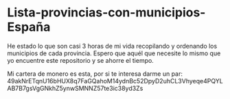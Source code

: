 # Lista-provincias-con-municipios-España

He estado lo que son casi 3 horas de mi vida recopilando y ordenando los municipios de cada provincia. Espero que aquél que necesite lo mismo que yo encuentre este repositorio y se ahorre el tiempo.

Mi cartera de monero es esta, por si te interesa darme un par:
49akNrETqnU16bHUX8q7FaGQahoM14ydnBc52DpyD2uhCL3Vhyeqe4PQYLAB7B7gsVgGNkhZ5ynwSMNNZ57te3ic38yd3Zs
